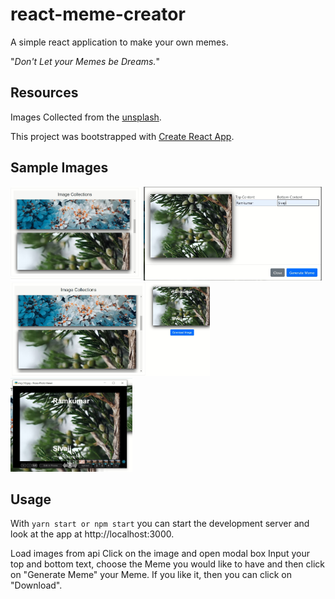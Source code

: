 # react-meme-creator
 
A simple react application to make your own memes.

"_Don't Let your Memes be Dreams._"

## Resources

Images Collected from the [unsplash](https://images.unsplash.com). 

This project was bootstrapped with [Create React App](https://github.com/facebook/create-react-app).

## Sample Images

<img src="./FetchImagefromAPI.jpg" alt="sample image" height="150" >
<img src="./ShowModal.JPG" alt="sample image" height="150" >
<img src="./GenerateMeme.JPG" alt="sample image" height="150" >
<img src="./ImageDownloaded.JPG" alt="sample image" height="150" >

## Usage

With `yarn start or npm start` you can start the development server and look at the app at http://localhost:3000.

Load images from api
Click on the image and open modal box
Input your top and bottom text, choose the Meme you would like to have and then click on "Generate Meme"
your Meme. If you like it, then you can click on "Download".
